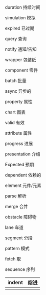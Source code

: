 duration		持续时间

simulation		模拟

expired		已过期

query		查询

notify		通知/告知

wrapper		包装纸

component		零件

batch		批量

async		异步的

property		属性

chart		图表 

valid		有效

attribute		属性

progress		进展

presentation		介绍

Expected		预期

dependent		依赖的

element		元件/元素

parse		解析

merge		合并

obstacle		障碍物

lane		车道

segment		分段

pattern		模式

fetch		取

sequence		序列

| indent | 缩进 |
| :----: | :--: |
|        |      |

